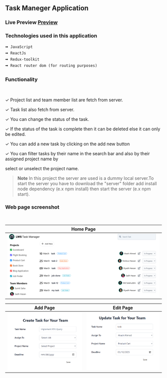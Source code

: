 ## Task Maneger Application

### Live Preview [Preview](https://lws-taskmanager.netlify.app/)

### Technologies used in this application

    🠪 JavaScript
    🠪 ReactJs
    🠪 Redux-toolkit
    🠪 React router dom (for routing purposes)

### Functionality

<br/>

✓ Project list and team member list are fetch from server.

✓ Task list also fetch from server.

✓ You can change the status of the task.

✓ If the status of the task is complete then it can be deleted else it can only be edited.

✓ You can add a new task by clicking on the add new button

✓ You can filter tasks by their name in the search bar and also by their assigned project name by

select or unselect the project name.

> **Note**
> In this project the server are used is a dummy local server.To start the server you have to download the "server" folder add install node dependency (e.x npm install) then start the server (e.x npm start).

### Web page screenshot

<br/>

| Home Page                                                            |
| -------------------------------------------------------------------- |
| <img src="./src/assets/gitImage/home.png" width="100%" height="80%"> |

| Add Page                                                | Edit Page                                                  |
| ------------------------------------------------------- | ---------------------------------------------------------- |
| <img src="./src/assets/gitImage/add.png" width="100%" > | <img src="./src/assets/gitImage/update.png" width="100%" > |

